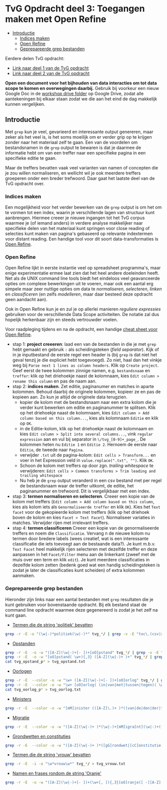 # TvG Opdracht deel 3: Toegangen maken met Open Refine

+ [Introductie](#intro)
    + [Indices maken](#intro-indices)
    + [Open Refine](#open-refine)
    + [Geprepareerde grep bestanden](#prepared-data)

Eerdere delen TvG opdracht:

+ [Link naar deel 1 van de TvG opdracht](tvg_opdracht1.md)
+ [Link naar deel 2 van de TvG opdracht](tvg_opdracht2.md)

**Open een document voor het bijhouden van data interacties om tot data scope te komen en overwegingen daarbij.** Gebruik bij voorkeur een nieuw Google Doc in de [workshop drive folder](https://drive.google.com/drive/folders/1RCD5rwgEXA_8lKACqAn16yv2FUTztWKO) op Google Drive, zodat alle aantekeningen bij elkaar staan zodat we die aan het eind de dag makkelijk kunnen vergelijken. 

<a name="intro-indices"></a>
## Introductie

Met `grep` kun je veel, gevarieerd en interessante output genereren, maar zeker als het veel is, is het soms moeilijk om er verder grip op te krijgen zonder naar het materiaal zelf te gaan. Een van de voordelen om bestandsnamen in de `grep` output te bewaren is dat je daarmee de informatie hebt om van een treffer naar een specifieke pagina in een specifieke editie te gaan. 

Maar de treffers bevatten vaak veel varianten van namen of concepten die je zou willen normaliseren, en wellicht wil je ook meerdere treffers groeperen onder een breder trefwoord. Daar gaat het laatste deel van de TvG opdracht over.

<a name="intro-indices"></a>
### Indices maken

Een mogelijkheid voor het verder bewerken van de `grep` output is om het om te vormen tot een index, waarin je verschillende lagen van structuur kunt aanbrengen. Hiermee creeer je nieuwe ingangen tot het TvG corpus waarmee je (of iemand anders) in verdere analyse makkelijker naar specifieke delen van het materiaal kunt springen voor close reading of selecties kunt maken van pagina's gebaseerd op relevante indextermen voor distant reading. Een handige tool voor dit soort data-transformaties is [Open Refine](http://openrefine.org/).

<a name="open-refine"></a>
### Open Refine

Open Refine lijkt in eerste instantie veel op spreadsheet programma's, maar enige experimentatie ermee laat zien dat het heel andere doeleinden heeft. Net als de UNIX command line tools biedt het eindeloos veel geavanceerde opties om complexe bewerkingen uit te voeren, maar ook een aantal erg simpele maar zeer nuttige opties om data te *normaliseren*, *selecteren*, *linken* en *classificeren* (en zelfs *modelleren*, maar daar besteed deze opdracht geen aandacht aan). 

Ook in Open Refine kun je en zul je op allerlei manieren *reguliere expressies* gebruiken voor de verschillende Data Scope activiteiten. De notatie zal dus hopelijk herkenbaar zijn en steeds vertrouwder voelen. 

Voor raadpleging tijdens en na de opdracht, een handige [cheat sheet voor Open Refine](https://github.com/OpenRefine/OpenRefine/wiki/General-Refine-Expression-Language).

+ stap 1: **project creeeren**: laad een van de bestanden in die je met `grep` hebt gemaakt en gebruik `:` als scheidingsteken (*field separator*). Kijk of in je inputbestand de eerste regel een header is (bij `grep` is dat niet het geval tenzij je die expliciet hebt toegevoegd). Zo niet, haal dan het vinkje weg bij `Parse next 1 lines as column headers`. Klik op `Create project`. Geef eerst de twee kolommen zinnige namen, e.g. `bestandsnaam` en `treffer`: klik op het driehoekje naast de kolomnaam, kies `Edit column > rename this column` en pas de naam aan.
+ stap 2: **indices maken**. Zet editie, paginanumer en matches in aparte kolommen. Behoud daarbij de originele kolommen, kopieer ze en pas de kopieen aan. Zo kun je altijd de originele data terugzien.
    + kopier de kolom met de bestandsnaam naar een extra kolom die je verder kunt bewerken om editie en paginanummer te splitsen. Klik op het driehoekje naast de kolomnaam, kies `Edit column > Add column based on this column...`, kies als kolomnaam `Editie` en klik op `OK`.
    + in de Editie-kolom, klik op het driehoekje naast de kolomnaam en kies `Edit column > Split into several columns...`, vink `regular expression` aan en vul bij separator in `\/tvg_[0-9]+_page_`. De kolommen heten nu `Editie 1` en `Editie 2`. Hernoem de eerste naar `Editie`, de tweede naar `Pagina`.
    + verwijder `.txt` uit de pagina-kolom: `Edit cells > Transform...` en voer in het Expression veld in `value.replace(".txt", "")`. Klik `OK`.
    + Schoon de kolom met treffers op door zgn. *trailing whitespace* te verwijderen: `Edit cells > Common transforms > Trim leading and trailing whitespace`
    + Nu heb je de `grep` output veranderd in een csv bestand met per regel de bestandsnaam waar de treffer uitkomt, de editie, het paginanummer en trefwoord. Dit is vergelijkbaar met een index.
+ stap 3: **termen normaliseren en selecteren**. Creeer een kopie van de kolom met treffers (`Edit column > Add column based on this column`, kies als kolom iets als `Genormaliseerde treffer` en klik `OK`). Kies het `Text facet` voor de gekopieerde kolom met treffers (klik op het driehoek boven de kolom en kies `Facet > Text Facet`). Normaliseer variaties in matches. Verwijder rijen met irrelevant treffers.
+ stap 4: **termen classificeren** Creeer een kopie van de genormaliseerde treffers en noem die `Classificatie`. Vervang n de nieuwe kolom nu termen door bredere labels (wees creatief, wat is een interessante classificatie die iets toevoegt aan de bestaande data?). Je kunt m.b.v. `Text Facet` heel makkelijk rijen selecteren met dezelfde treffer en deze aanpassen in het `Facet/Filter` menu aan de linkerkant (zweef met de muis over een term en klik `edit`). Je kunt meerdere classificaties in dezelfde kolom zetten (bedenk goed wat een handig scheidingsteken is zodat je later de classificaties kunt scheiden) of extra kolommen aanmaken.


<a name="prepared-data"></a>
### Geprepareerde grep bestanden

Hieronder zijn links naar een aantal bestanden met `grep` resultaten die je kunt gebruiken voor bovenstaande opdracht. Bij elk bestand staat de command line opdracht waarmee deze gegenereerd is zodat je het zelf na kunt gaan.

+ [Termen die de string 'politiek' bevatten](tvg_politiek.txt)

```bash
grep -r -E -o "(\w|-)*politiek(\w|-)*" tvg_*/ | grep -v -E "toc\.(csv|xml)" > tvg_politiek.txt
```

+ [Opstanden](tvg_opstand.txt)

```bash
grep -r -E  -o -w "([A-Z](\w|-)+[- ])+[oO]pstand" tvg_*/ | grep -v -E "toc\.(csv|xml)" > tvg_opstand_pre.txt
grep -r -E  -o -w "[oO]pstand( \w+){,3} ([A-Z](\w|-)+ )+" tvg_*/ | grep -v -E "toc\.(csv|xml)" > tvg_opstand_post.txt
cat tvg_opstand_p* > tvg_opstand.txt
```

+ [Oorlogen](tvg_oorlog.txt)

```bash
grep -r -E  --color -o -w "\w+ ([A-Z](\w|-)+[- ])+[oO]orlog" tvg_*/ | grep -v -E "toc\.(csv|xml)" > tvg_oorlog_pre.txt
grep -r -E  --color -o -w "\w+ [oO]orlog( (in|van|met|tussen|tegen)( \w+){,2}) ([A-Z](\w|-)+ )+" tvg_*/ | grep -v -E "toc\.(csv|xml)" > tvg_oorlog_post.txt
cat tvg_oorlog_p* > tvg_oorlog.txt
```

+ [Ministers](tvg_minister.txt)

```bash
grep -r -E  --color -o -w "[mM]inister (([A-Z]\.)+ )*((van|de|den|der|te) )*([A-Z](\w|-)+)( [A-Z](\w|-)+)*" tvg_*/ | grep -v -E "toc\.(csv|xml)" > ../tvg_minister.txt
```

+ [Migratie](tvg_migratie.txt)

```bash
grep -r -E  --color -o -w "([A-Z](\w|-)+ )*(\w|-)+[mM]igra[nt](\w|-)+(( \w+){,2}( [A-Z0-9](\w|-)+)+)*" tvg_*/ | grep -v -E "toc\.(csv|xml)" > tvg_migratie.txt
```

+ [Grondwetten en constituties](tvg_grondwet.txt)

```bash
grep -r -E  --color -o -w "([A-Z](\w|-)+ )*([gG]rondwet|[cC]onstitutie)( van ([A-Z0-9](\w|-)+ )*)*" tvg_*/ | grep -v -E "toc\.(csv|xml)" > tvg_grondwet.txt
```

+ [Termen die de string 'vrouw' bevatten](tvg_vrouw.txt)

```bash
grep -r -E  -i -o "\w*vrouw\w*" tvg_*/ > tvg_vrouw.txt
```

+ [Namen en frases rondom de string 'Oranje'](tvg_oranje.txt)

```bash
grep -r -E  -o -w "([A-Z](\w|-)+[- ])+(\w+[, ]){,3}[oO]ranje([ -][A-Z](\w|-)+)*" tvg_*/ | grep -v -E "toc\.(csv|xml)" > tvg_oranje.txt
```

